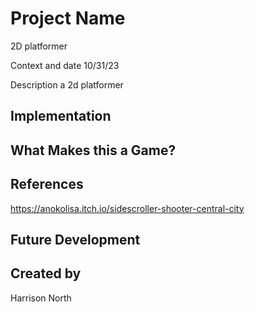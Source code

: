 # Project Name
2D platformer

Context and date
10/31/23

Description
a 2d platformer

## Implementation

## What Makes this a Game?

## References
https://anokolisa.itch.io/sidescroller-shooter-central-city


## Future Development


## Created by
Harrison North
